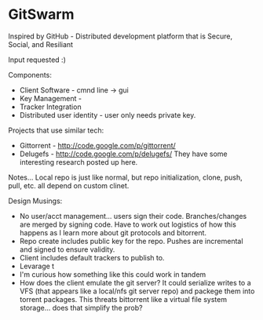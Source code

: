 # GitSwarm
Inspired by GitHub - Distributed development platform that is Secure, Social, and Resiliant

Input requested :)

Components:
* Client Software - cmnd line -> gui
* Key Management - 
* Tracker Integration
* Distributed user identity - user only needs private key. 

Projects that use similar tech:
* Gittorrent - http://code.google.com/p/gittorrent/
* Delugefs - http://code.google.com/p/delugefs/ They have some interesting research posted up here. 

Notes... Local repo is just like normal, but repo initialization, clone, push, pull, etc. all depend on custom clinet.

Design Musings:
* No user/acct management... users sign their code.  Branches/changes are merged by signing code.  Have to work out logistics of how this happens as I learn more about git protocols and bitorrent. 
* Repo create includes public key for the repo.  Pushes are incremental and signed to ensure validity.  
* Client includes default trackers to publish to.  
* Levarage t
* I'm curious how something like this could work in tandem 
* How does the client emulate the git server?  It could serialize writes to a VFS (that appears like a local/nfs git server repo) and packege them into torrent packages.  This threats bittorrent like a virtual file system storage... does that simplify the prob?
 
